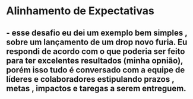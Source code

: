 # Alinhamento de Expectativas


## - esse desafio eu dei um exemplo bem simples , sobre um lançamento de um drop novo furia. Eu respondi de acordo com o que poderia ser feito para ter excelentes resultados (minha opnião), porém isso tudo é conversado com a equipe de líderes e colaboradores estipulando prazos , metas , impactos e taregas a serem entreguem.
